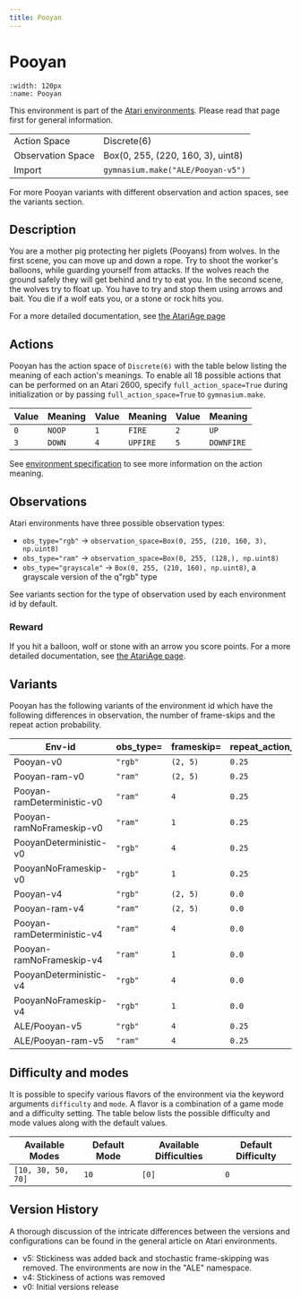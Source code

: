 ```yaml
---
title: Pooyan
---
```


# Pooyan

```{figure} ../../_static/videos/environments/pooyan.gif
:width: 120px
:name: Pooyan
```

This environment is part of the <a href='..'>Atari environments</a>. Please read that page first for general information.

|                   |                                   |
|-------------------|-----------------------------------|
| Action Space      | Discrete(6)                       |
| Observation Space | Box(0, 255, (220, 160, 3), uint8) |
| Import            | `gymnasium.make("ALE/Pooyan-v5")` |

For more Pooyan variants with different observation and action spaces, see the variants section.

## Description

You are a mother pig protecting her piglets (Pooyans) from wolves. In the first scene, you can move up and down a rope. Try to shoot the worker's balloons, while guarding yourself from attacks. If the wolves reach the ground safely they will get behind and try to eat you. In the second scene, the wolves try to float up. You have to try and stop them using arrows and bait. You die if a wolf eats you, or a stone or rock hits you.

For a more detailed documentation, see [the AtariAge page](https://atariage.com/manual_html_page.php?SoftwareLabelID=372)

## Actions

Pooyan has the action space of `Discrete(6)` with the table below listing the meaning of each action's meanings.
To enable all 18 possible actions that can be performed on an Atari 2600, specify `full_action_space=True` during
initialization or by passing `full_action_space=True` to `gymnasium.make`.

| Value   | Meaning   | Value   | Meaning   | Value   | Meaning    |
|---------|-----------|---------|-----------|---------|------------|
| `0`     | `NOOP`    | `1`     | `FIRE`    | `2`     | `UP`       |
| `3`     | `DOWN`    | `4`     | `UPFIRE`  | `5`     | `DOWNFIRE` |

See [environment specification](../env-spec) to see more information on the action meaning.

## Observations

Atari environments have three possible observation types:

- `obs_type="rgb"` -> `observation_space=Box(0, 255, (210, 160, 3), np.uint8)`
- `obs_type="ram"` -> `observation_space=Box(0, 255, (128,), np.uint8)`
- `obs_type="grayscale"` -> `Box(0, 255, (210, 160), np.uint8)`, a grayscale version of the q"rgb" type

See variants section for the type of observation used by each environment id by default.

### Reward
        
If you hit a balloon, wolf or stone with an arrow you score points. For a more detailed documentation, see [the AtariAge page](https://atariage.com/manual_html_page.php?SoftwareLabelID=372).

## Variants

Pooyan has the following variants of the environment id which have the following differences in observation,
the number of frame-skips and the repeat action probability.

| Env-id                     | obs_type=   | frameskip=   | repeat_action_probability=   |
|----------------------------|-------------|--------------|------------------------------|
| Pooyan-v0                  | `"rgb"`     | `(2, 5)`     | `0.25`                       |
| Pooyan-ram-v0              | `"ram"`     | `(2, 5)`     | `0.25`                       |
| Pooyan-ramDeterministic-v0 | `"ram"`     | `4`          | `0.25`                       |
| Pooyan-ramNoFrameskip-v0   | `"ram"`     | `1`          | `0.25`                       |
| PooyanDeterministic-v0     | `"rgb"`     | `4`          | `0.25`                       |
| PooyanNoFrameskip-v0       | `"rgb"`     | `1`          | `0.25`                       |
| Pooyan-v4                  | `"rgb"`     | `(2, 5)`     | `0.0`                        |
| Pooyan-ram-v4              | `"ram"`     | `(2, 5)`     | `0.0`                        |
| Pooyan-ramDeterministic-v4 | `"ram"`     | `4`          | `0.0`                        |
| Pooyan-ramNoFrameskip-v4   | `"ram"`     | `1`          | `0.0`                        |
| PooyanDeterministic-v4     | `"rgb"`     | `4`          | `0.0`                        |
| PooyanNoFrameskip-v4       | `"rgb"`     | `1`          | `0.0`                        |
| ALE/Pooyan-v5              | `"rgb"`     | `4`          | `0.25`                       |
| ALE/Pooyan-ram-v5          | `"ram"`     | `4`          | `0.25`                       |

## Difficulty and modes

It is possible to specify various flavors of the environment via the keyword arguments `difficulty` and `mode`.
A flavor is a combination of a game mode and a difficulty setting. The table below lists the possible difficulty and mode values
along with the default values.

| Available Modes    | Default Mode   | Available Difficulties   | Default Difficulty   |
|--------------------|----------------|--------------------------|----------------------|
| `[10, 30, 50, 70]` | `10`           | `[0]`                    | `0`                  |

## Version History

A thorough discussion of the intricate differences between the versions and configurations can be found in the general article on Atari environments.

* v5: Stickiness was added back and stochastic frame-skipping was removed. The environments are now in the "ALE" namespace.
* v4: Stickiness of actions was removed
* v0: Initial versions release
